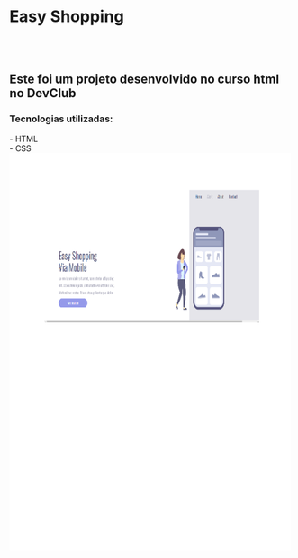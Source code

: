 <h1>Easy Shopping</h1>
<br>
<br>
<h2>Este foi um projeto desenvolvido no curso html no DevClub</h2>
<h3>Tecnologias utilizadas:</h3>
- HTML
<br>
- CSS

  <img width= 500px; src="https://github.com/Grsantos61/Easy-Shopping/blob/main/img/tela%20PC.png?raw=true">


